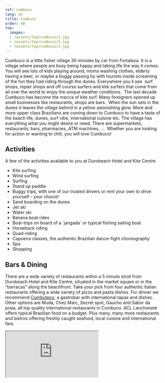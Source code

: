```yaml
---
ref: cumbuco
lang: en
title: Cumbuco
order: 40
top:
  images:
  - /assets/top/cumbuco/1.jpg
  - /assets/top/cumbuco/2.jpg
  - /assets/top/cumbuco/3.jpg  
---
```

Cumbuco is a little fisher village 30 minutes by car from Fortaleza. It is a village where people are busy being happy and taking life the way it comes. You will see lots of kids playing around, moms washing clothes, elderly having a beer, or maybe a buggy passing by with tourists inside screaming of the fun they had riding through the dunes. Everywhere you ll see  surf shops, repair shops and off course surfers and kite surfers that come from all over the world to enjoy the unique weather conditions.  The last decade Cumbuco has become the mecca of kite surf. Many foreigners opened up small businesses like restaurants, shops are bars.  When the sun sets in the dunes it leaves the village behind in a yellow astonishing glow. More and more upper class Brazilians are coming down to Cumbuco to have a taste of the beach life, dunes, surf vibe, international cuisine etc. The village has everything what you might desire or need. There are supermarkets, restaurants, bars, pharmacies, ATM machines, …  Whether you are looking for action or wanting to chill, you will love Cumbuco!

## Activities
A few of the activities available to you at Durobeach Hotel and Kite Centre

* Kite surfing
* Wind surfing
* Surfing
* Stand up paddle 
* Buggy trips, with one of our trusted drivers or rent your own to drive yourself – your choice!
* Sand boarding on the dunes
* Jet ski
* Water ski
* Banana boat rides
* Boat-trips on board of a ´jangada´ or typical fishing sailing boat
* Horseback riding
* Quad-riding
* Capoeira classes, the authentic Brazilian dance-fight choreography
* Spa
* Shopping

## Bars & Dining

There are a wide variety of restaurants within a 5 minute stroll from Durobeach Hotel and Kite Centre, situated in the market square or in the “barracas” along the beachfront. Take your pick from four authentic Italian restaurants offering a wide variety of pizza and pasta dishes. For dinner we recommend [Cumbuteco](http://www.cumbuteco.com), a gastrobar with international tapas and dishes. Other options are Muda, Chez Marc, Secret spot, Gaucho and Sabor da praia, all top quality international restaurants in Cumbuco. ACL Lanchonete offers typical Brazilian food on a budget. Plus many, many more restaurants and bistros offering freshly caught seafood, local cuisine and international fare.

<div class="embed-responsive embed-responsive-16by9"><iframe src='https://www.youtube.com/embed/4GyimY4h6DM' allowfullscreen> </iframe></div>
